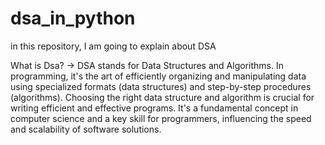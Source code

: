 # dsa_in_python
in this repository, I am going to explain about DSA

What is Dsa?
-> DSA stands for Data Structures and Algorithms. In programming, it's the art of efficiently organizing and manipulating data using specialized formats (data structures) and step-by-step procedures (algorithms). Choosing the right data structure and algorithm is crucial for writing efficient and effective programs. It's a fundamental concept in computer science and a key skill for programmers, influencing the speed and scalability of software solutions.
